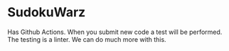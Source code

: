 # SudokuWarz

Has Github Actions.  When you submit new code a test will be performed.  The testing is a linter.  We can do much more with this.
